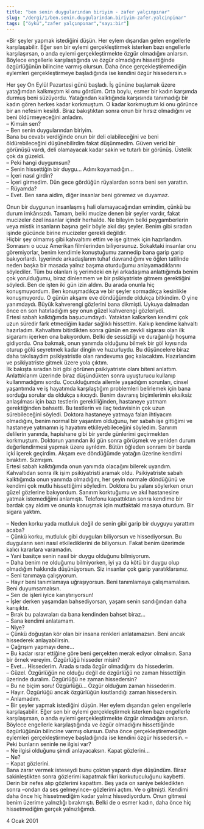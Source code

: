 ```yaml
---
title: "ben senin duygularından biriyim - zafer yalçınpınar"
slug: "/dergi/1/ben.senin.duygularindan.biriyim-zafer.yalcinpinar"
tags: ["öykü","zafer yalçınpınar","sayı:bir"]
---
```


«Bir şeyler yapmak istediğini düşün. Her eylem dışarıdan gelen engellerle karşılaşabilir. Eğer sen bir eylemi gerçekleştirmek isterken bazı engellerle karşılaşırsan, o anda eylemi gerçekleştirmekte özgür olmadığını anlarsın. Böylece engellerle karşılaştığında ve özgür olmadığını hissettiğinde özgürlüğünün bilincine varmış olursun. Daha önce gerçekleştiremediğin eylemleri gerçekleştirmeye başladığında ise kendini özgür hissedersin.»

Her şey On Eylül Pazartesi günü başladı. İş gününe başlamak üzere yatağımdan kalkmıştım ki onu gördüm. Orta boylu, esmer bir kadın karşımda durmuş beni süzüyordu. Yatağından kalktığında karşısında tanımadığı bir kadın gören herkes kadar korkmuştum. O kadar korkmuştum ki onu görünce bir an nefesim kesildi. Biraz bakıştıktan sonra onun bir hırsız olmadığını ve beni öldürmeyeceğini anladım.  
– Kimsin sen?  
– Ben senin duygularından biriyim.  
Bana bu cevabı verdiğinde onun bir deli olabileceğini ve beni öldürebileceğini düşünebilirdim fakat düşünmedim. Güven verici bir görünüşü vardı, deli olamayacak kadar sakin ve tutarlı bir görünüş. Üstelik çok da güzeldi.  
– Peki hangi duygumsun?  
– Senin hissettiğin bir duygu… Adını koyamadığın…  
– İçeri nasıl girdin?  
– İçeri girmedim. Dün gece gördüğün rüyalardan sonra beni sen yarattın.  
– Rüyamda?  
– Evet. Ben sana aidim, diğer insanlar beni göremez ve duyamaz.  

Onun bir duygunun insanlaşmış hali olamayacağından emindim, çünkü bu durum imkânsızdı. Tamam, belki mucize denen bir şeyler vardır, fakat mucizeler özel insanlar içindir herhalde. Ne bileyim belki peygamberlerin veya mistik insanların başına gelir böyle akıl dışı şeyler. Benim gibi sıradan işinde gücünde birine mucizeler gerekli değildir.  
Hiçbir şey olmamış gibi kahvaltımı ettim ve işe gitmek için hazırlandım. Sonrasını o ucuz Amerikan filmlerinden biliyorsunuz. Sokaktaki insanlar onu göremiyorlar, benim kendimle konuştuğumu zannedip bana garip garip bakıyorlardı. İşyerinde arkadaşlarım tuhaf davrandığımı ve öğlen tatilinde neden başka bir masada yalnız başıma oturduğumu anlayamadıklarını söylediler. Tüm bu olanları iş yerimdeki en iyi arkadaşıma anlattığımda benim çok yorulduğumu, biraz dinlenmem ve bir psikiyatriste gitmem gerektiğini söyledi. Ben de işten iki gün izin aldım. Bu arada onunla hiç konuşmuyordum. Ben konuşmadıkça ve bir şeyler sormadıkça kesinlikle konuşmuyordu. O günün akşamı eve döndüğümde oldukça bitkindim. O yine yanımdaydı. Büyük kahverengi gözlerini bana dikmişti. Uykuya dalmadan önce en son hatırladığım şey onun güzel kahverengi gözleriydi.  
Ertesi sabah kalktığımda başucumdaydı. Yataktan kalkarken kendimi çok uzun süredir fark etmediğim kadar sağlıklı hissettim. Kalkıp kendime kahvaltı hazırladım. Kahvaltımı bitirdikten sonra günün en zevkli sigarası olan ilk sigaramı içerken ona bakıyordum. Belki de sessizliği ve durağanlığı hoşuma gidiyordu. Ona bakmak, onun yanımda olduğunu bilmek bir göl kıyısında oturup gölü seyretmek kadar dingin ve huzurluydu. Bu düşüncelere biraz daha takılsaydım psikiyatristle olan randevuma geç kalacaktım. Hazırlandım ve psikiyatriste gitmek üzere yola çıktım.  
İlk bakışta sıradan biri gibi görünen psikiyatriste olanı biteni anlattım. Anlattıklarım üzerinde biraz düşündükten sonra uyuşturucu kullanıp kullanmadığımı sordu. Çocukluğumda ailemle yaşadığım sorunları, cinsel yaşantımda ve iş hayatımda karşılaştığım problemleri belirlemek için bana sorduğu sorular da oldukça sıkıcıydı. Benim davranış biçimlerimin eksiksiz anlaşılması için bazı testlerin gerekliliğinden, hastaneye yatmam gerektiğinden bahsetti. Bu testlerin ve ilaç tedavisinin çok uzun sürebileceğini söyledi. Doktora hastaneye yatmaya falan ihtiyacım olmadığını, benim normal bir yaşantım olduğunu, her sabah işe gittiğimi ve hastaneye yatmamın iş hayatımı etkileyebileceğini söyledim. Sanırım delilerin yanında, hapishane gibi bir yerde günlerimi geçirmekten korkmuştum. Doktorun yanından iki gün sonra görüşmek ve yeniden durum değerlendirmesi yapmak üzere ayrıldım. Bütün öğleden sonramı bir barda içki içerek geçirdim. Akşam eve döndüğümde yatağın üzerine kendimi bıraktım. Sızmışım.  
Ertesi sabah kalktığımda onun yanımda olacağını bilerek uyandım. Kahvaltıdan sonra ilk işim psikiyatristi aramak oldu. Psikiyatriste sabah kalktığımda onun yanımda olmadığını, her şeyin normale döndüğünü ve kendimi çok mutlu hissettiğimi söyledim. Doktora bu yalanı söylerken onun güzel gözlerine bakıyordum. Sanırım korktuğumu ve akıl hastanesine yatmak istemediğimi anlamıştı. Telefonu kapattıktan sonra kendime bir bardak çay aldım ve onunla konuşmak için mutfaktaki masaya oturdum. Bir sigara yaktım.

– Neden korku yada mutluluk değil de senin gibi garip bir duyguyu yarattım acaba?  
– Çünkü korku, mutluluk gibi duyguları biliyorsun ve hissediyorsun. Bu duyguların seni nasıl etkilediklerini de biliyorsun. Fakat benim üzerimde kalıcı kararlara varamadın.  
– Yani basitçe senin nasıl bir duygu olduğunu bilmiyorum.  
– Daha benim ne olduğumu bilmiyorken, iyi ya da kötü bir duygu olup olmadığım hakkında düşünüyorsun. Siz insanlar çok garip yaratıklarsınız.  
– Seni tanımaya çalışıyorum.  
– Hayır beni tanımlamaya uğraşıyorsun. Beni tanımlamaya çalışmamalısın. Beni duyumsamalısın.  
– Sen de işleri iyice karıştırıyorsun!  
– İşler derken yaşamdan bahsediyorsan, yaşam senin sandığından daha karışıktır.  
– Bırak bu palavraları da bana kendinden bahset biraz…  
– Sana kendimi anlatamam.  
– Niye?  
– Çünkü doğuştan kör olan bir insana renkleri anlatamazsın. Beni ancak hissederek anlayabilirsin.  
– Çağrışım yapmayı dene…  
– Bu kadar ısrar ettiğine göre beni gerçekten merak ediyor olmalısın. Sana bir örnek vereyim. Özgürlüğü hisseder misin?  
– Evet… Hissederim. Arada sırada özgür olmadığımı da hissederim.  
– Güzel. Özgürlüğün ne olduğu değil de özgürlüğü ne zaman hissettiğin üzerinde duralım. Özgürlüğü ne zaman hissedersin?  
– Bu ne biçim soru! Özgürlüğü… Özgür olduğum zaman hissederim.  
– Hayır. Özgürlüğü ancak özgürlüğün kısıtlandığı zaman hissedersin.  
– Anlamadım.  
– Bir şeyler yapmak istediğini düşün. Her eylem dışarıdan gelen engellerle karşılaşabilir. Eğer sen bir eylemi gerçekleştirmek isterken bazı engellerle karşılaşırsan, o anda eylemi gerçekleştirmekte özgür olmadığını anlarsın. Böylece engellerle karşılaştığında ve özgür olmadığını hissettiğinde özgürlüğünün bilincine varmış olursun. Daha önce gerçekleştiremediğin eylemleri gerçekleştirmeye başladığında ise kendini özgür hissedersin.
– Peki bunların seninle ne ilgisi var?  
– Ne ilgisi olduğunu şimdi anlayacaksın. Kapat gözlerini…  
– Ne?  
– Kapat gözlerini.  
Bana zarar vermek isteseydi bunu çoktan yapardı diye düşündüm. Biraz sakinleştikten sonra gözlerimi kapatmak fikri korkutuculuğunu kaybetti. Derin bir nefes alıp gözlerimi kapattım. Beş yada on saniye bekledikten sonra –ondan da ses gelmeyince– gözlerimi açtım. Ve o gitmişti. Kendimi daha önce hiç hissetmediğim kadar yalnız hissediyordum. Onun gitmesi benim üzerime yalnızlığı bırakmıştı. Belki de o esmer kadın, daha önce hiç hissetmediğim gerçek yalnızlığımdı.

4 Ocak 2001




